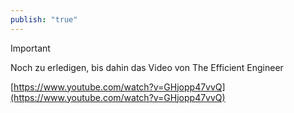 ```yaml
---
publish: "true"
---
```


> [!important]  
> Noch zu erledigen, bis dahin das Video von The Efficient Engineer  
  
[https://www.youtube.com/watch?v=GHjopp47vvQ](https://www.youtube.com/watch?v=GHjopp47vvQ)